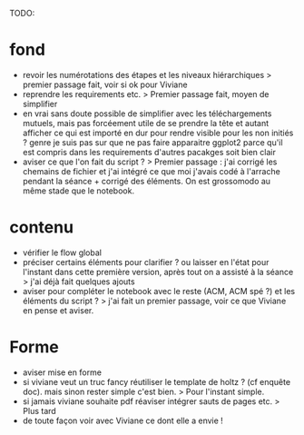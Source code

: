 TODO:

# fond

- revoir les numérotations des étapes et les niveaux hiérarchiques > premier passage fait, voir si ok pour Viviane
- reprendre les requirements etc. > Premier passage fait, moyen de simplifier
- en vrai sans doute possible de simplifier avec les téléchargements mutuels, mais pas forcéement utile de se prendre la tête et autant afficher ce qui est importé en dur pour rendre visible pour les non initiés ? genre je suis pas sur que ne pas faire apparaitre ggplot2 parce qu'il est compris dans les requirements d'autres pacakges soit bien clair
- aviser ce que l'on fait du script ? > Premier passage : j'ai corrigé les chemains de fichier et j'ai intégré ce que moi j'avais codé à l'arrache pendant la séance + corrigé des éléments. On est grossomodo au même stade que le notebook.

# contenu

- vérifier le flow global
- préciser certains éléments pour clarifier ? ou laisser en l'état pour l'instant dans cette première version, après tout on a assisté à la séance > j'ai déjà fait quelques ajouts
- aviser pour compléter le notebook avec le reste (ACM, ACM spé ?) et les éléments du script ? > j'ai fait un premier passage, voir ce que Viviane en pense et aviser.

# Forme

- aviser mise en forme
- si viviane veut un truc fancy réutiliser le template de holtz ? (cf enquête doc). mais sinon rester simple c'est bien. > Pour l'instant simple.
- si jamais viviane souhaite pdf réaviser intégrer sauts de pages etc. > Plus tard
- de toute façon voir avec Viviane ce dont elle a envie !
